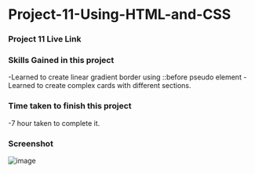# Project-11-Using-HTML-and-CSS

### Project 11 Live Link

### Skills Gained in this project

-Learned to create linear gradient border using ::before pseudo element
-Learned to create complex cards with different sections.

### Time taken to finish this project
-7 hour taken to complete it.


### Screenshot
![image](https://user-images.githubusercontent.com/65283278/185873250-fe044dd2-e60a-4576-a3cf-42693eb8e11e.png)


